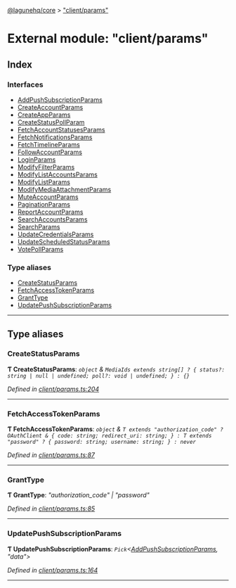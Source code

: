 [@lagunehq/core](../README.md) > ["client/params"](../modules/_client_params_.md)

# External module: "client/params"

## Index

### Interfaces

* [AddPushSubscriptionParams](../interfaces/_client_params_.addpushsubscriptionparams.md)
* [CreateAccountParams](../interfaces/_client_params_.createaccountparams.md)
* [CreateAppParams](../interfaces/_client_params_.createappparams.md)
* [CreateStatusPollParam](../interfaces/_client_params_.createstatuspollparam.md)
* [FetchAccountStatusesParams](../interfaces/_client_params_.fetchaccountstatusesparams.md)
* [FetchNotificationsParams](../interfaces/_client_params_.fetchnotificationsparams.md)
* [FetchTimelineParams](../interfaces/_client_params_.fetchtimelineparams.md)
* [FollowAccountParams](../interfaces/_client_params_.followaccountparams.md)
* [LoginParams](../interfaces/_client_params_.loginparams.md)
* [ModifyFilterParams](../interfaces/_client_params_.modifyfilterparams.md)
* [ModifyListAccountsParams](../interfaces/_client_params_.modifylistaccountsparams.md)
* [ModifyListParams](../interfaces/_client_params_.modifylistparams.md)
* [ModifyMediaAttachmentParams](../interfaces/_client_params_.modifymediaattachmentparams.md)
* [MuteAccountParams](../interfaces/_client_params_.muteaccountparams.md)
* [PaginationParams](../interfaces/_client_params_.paginationparams.md)
* [ReportAccountParams](../interfaces/_client_params_.reportaccountparams.md)
* [SearchAccountsParams](../interfaces/_client_params_.searchaccountsparams.md)
* [SearchParams](../interfaces/_client_params_.searchparams.md)
* [UpdateCredentialsParams](../interfaces/_client_params_.updatecredentialsparams.md)
* [UpdateScheduledStatusParams](../interfaces/_client_params_.updatescheduledstatusparams.md)
* [VotePollParams](../interfaces/_client_params_.votepollparams.md)

### Type aliases

* [CreateStatusParams](_client_params_.md#createstatusparams)
* [FetchAccessTokenParams](_client_params_.md#fetchaccesstokenparams)
* [GrantType](_client_params_.md#granttype)
* [UpdatePushSubscriptionParams](_client_params_.md#updatepushsubscriptionparams)

---

## Type aliases

<a id="createstatusparams"></a>

###  CreateStatusParams

**Ƭ CreateStatusParams**: *`object` & `MediaIds extends string[] ? { status?: string | null | undefined; poll?: void | undefined; } : {}`*

*Defined in [client/params.ts:204](https://github.com/lagunehq/core/blob/9f0a933/src/client/params.ts#L204)*

___
<a id="fetchaccesstokenparams"></a>

###  FetchAccessTokenParams

**Ƭ FetchAccessTokenParams**: *`object` & `T extends "authorization_code" ? OAuthClient & { code: string; redirect_uri: string; } : T extends "password" ? { password: string; username: string; } : never`*

*Defined in [client/params.ts:87](https://github.com/lagunehq/core/blob/9f0a933/src/client/params.ts#L87)*

___
<a id="granttype"></a>

###  GrantType

**Ƭ GrantType**: *"authorization_code" \| "password"*

*Defined in [client/params.ts:85](https://github.com/lagunehq/core/blob/9f0a933/src/client/params.ts#L85)*

___
<a id="updatepushsubscriptionparams"></a>

###  UpdatePushSubscriptionParams

**Ƭ UpdatePushSubscriptionParams**: *`Pick`<[AddPushSubscriptionParams](../interfaces/_client_params_.addpushsubscriptionparams.md), "data">*

*Defined in [client/params.ts:164](https://github.com/lagunehq/core/blob/9f0a933/src/client/params.ts#L164)*

___

